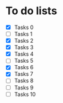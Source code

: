 # To do lists

- [x] Tasks 0
- [ ] Tasks 1
- [x] Tasks 2
- [x] Tasks 3
- [x] Tasks 4
- [ ] Tasks 5
- [x] Tasks 6
- [x] Tasks 7
- [ ] Tasks 8
- [ ] Tasks 9
- [ ] Tasks 10
